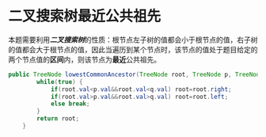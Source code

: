 # 二叉搜索树最近公共祖先

本题需要利用***二叉搜索树***的性质：根节点左子树的值都会小于根节点的值，右子树的值都会大于根节点的值，因此当遍历到某个节点时，该节点的值处于题目给定的两个节点值的**区间**内，则该节点为**最近**公共祖先。

```java
public TreeNode lowestCommonAncestor(TreeNode root, TreeNode p, TreeNode q) {
        while(true) {
        	if(root.val<p.val&&root.val<q.val) root=root.right;
        	if(root.val>p.val&&root.val>q.val) root=root.left;
            else break;
        }
        return root;
    }
```

